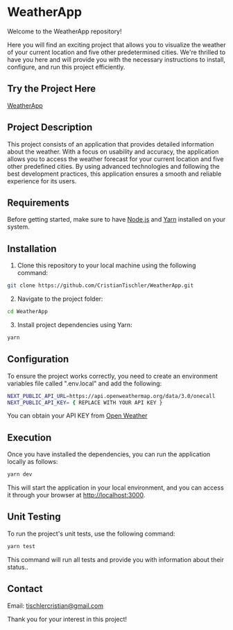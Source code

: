 # WeatherApp

Welcome to the WeatherApp repository!

Here you will find an exciting project that allows you to visualize the weather of your current location and five other predetermined cities. We're thrilled to have you here and will provide you with the necessary instructions to install, configure, and run this project efficiently.

## Try the Project Here

[WeatherApp](https://weather-app-tischlercristian.vercel.app/)

## Project Description

This project consists of an application that provides detailed information about the weather. With a focus on usability and accuracy, the application allows you to access the weather forecast for your current location and five other predefined cities. By using advanced technologies and following the best development practices, this application ensures a smooth and reliable experience for its users.

## Requirements

Before getting started, make sure to have [Node.js](https://nodejs.org/en) and [Yarn](https://yarnpkg.com/) installed on your system.

## Installation

1. Clone this repository to your local machine using the following command:

```bash
git clone https://github.com/CristianTischler/WeatherApp.git
```

2. Navigate to the project folder:

```bash
cd WeatherApp
```

3. Install project dependencies using Yarn:

```bash
yarn
```

## Configuration

To ensure the project works correctly, you need to create an environment variables file called ".env.local" and add the following:

```bash
NEXT_PUBLIC_API_URL=https://api.openweathermap.org/data/3.0/onecall
NEXT_PUBLIC_API_KEY= { REPLACE WITH YOUR API KEY }
```

You can obtain your API KEY from [Open Weather](https://home.openweathermap.org/api_keys)

## Execution

Once you have installed the dependencies, you can run the application locally as follows:

```bash
yarn dev
```

This will start the application in your local environment, and you can access it through your browser at [http://localhost:3000](http://localhost:3000).

## Unit Testing

To run the project's unit tests, use the following command:

```bash
yarn test
```

This command will run all tests and provide you with information about their status..

## Contact

Email: [tischlercristian@gmail.com](mailto:tischlercristian@gmail.com)

Thank you for your interest in this project!
